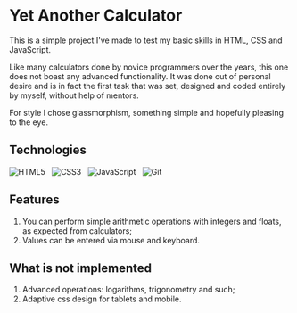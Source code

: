 # Yet Another Calculator

This is a simple project I've made to test my basic skills in HTML, CSS and JavaScript.

Like many calculators done by novice programmers over the years, this one does not boast any advanced functionality. It was done out of personal desire and is in fact the first task that was set, designed and coded entirely by myself, without help of mentors.

For style I chose glassmorphism, something simple and hopefully pleasing to the eye. 

## Technologies
<p align="start">
<img src="https://img.shields.io/badge/html5-%23E34F26.svg?style=for-the-badge&logo=html5&logoColor=white" alt="HTML5">&nbsp;&nbsp;
<img src="https://img.shields.io/badge/css3-%231572B6.svg?style=for-the-badge&logo=css3&logoColor=white" alt="CSS3">&nbsp;&nbsp;
<img src="https://img.shields.io/badge/javascript-%23323330.svg?style=for-the-badge&logo=javascript&logoColor=%23F7DF1E" alt="JavaScript">&nbsp;&nbsp;
<img src="https://img.shields.io/badge/git-%23F05033.svg?style=for-the-badge&logo=git&logoColor=white" alt="Git">

## Features

1. You can perform simple arithmetic operations with integers and floats, as expected from calculators;
2. Values can be entered via mouse and keyboard.

## What is not implemented

1. Advanced operations: logarithms, trigonometry and such;
2. Adaptive css design for tablets and mobile.